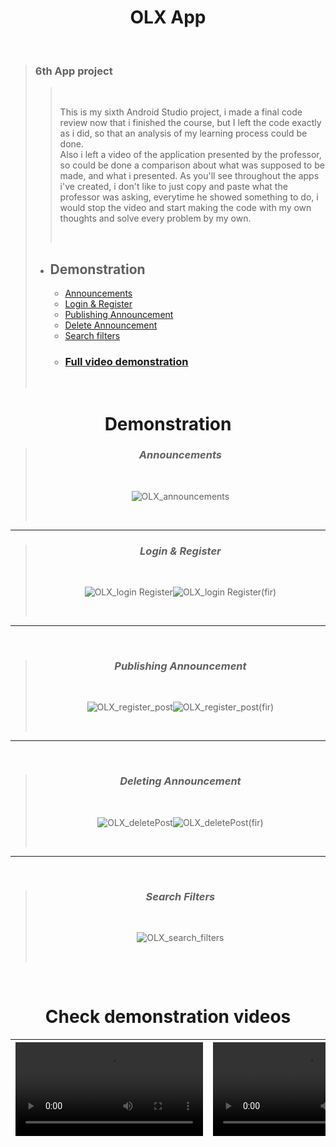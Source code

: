 # <div align="center"> OLX App </div>
<br />
  
> ### 6th App project
> 
>> <br />
>> 
>> This is my sixth Android Studio project, i made a final code review now that i finished the course, but I left the code exactly as i did, so that an analysis of my learning process could be done. <br> Also i left a video of the application presented by the professor, so could be done a comparison about what was supposed to be made, and what i presented. As you'll see throughout the apps i've created, i don't like to just copy and paste what the professor was asking, everytime he showed something to do, i would stop the video and start making the code with my own thoughts and solve every problem by my own. 
>> 
>> <br />
> 
> - ## Demonstration 
>   - [Announcements](https://github.com/shanxg/Clone_OLX#-announcements-)
>   - [Login & Register](https://github.com/shanxg/Clone_OLX#-login--register-)
>   - [Publishing Announcement](https://github.com/shanxg/Clone_OLX#-publishing-announcement-)
>   - [Delete Announcement](https://github.com/shanxg/Clone_OLX#-deleting-announcement-)
>   - [Search filters](https://github.com/shanxg/Clone_OLX#-search-filters-)
>   - ### [Full video demonstration](https://github.com/shanxg/Clone_OLX#check-demonstration-videos)
>   
>   <br>

 <div align="center"> 
  
  # Demonstration
  > ### <div align="center"> *Announcements* </div> 
  > <br> 
  >
  > ![OLX_announcements](https://user-images.githubusercontent.com/63316622/135891237-01178eab-6786-40b5-bf8a-a45672a73932.gif)
  >
  > <br>
  
  ----------------------------------
  
  
  > ### <div align="center"> *Login & Register* </div> 
  > <br> 
  >
  > ![OLX_login Register](https://user-images.githubusercontent.com/63316622/135895808-bffe73e8-7bdf-4122-9f72-a8c702df1294.gif)![OLX_login Register(fir)](https://user-images.githubusercontent.com/63316622/135891986-769d6e98-0dc9-4b64-a101-0a1bc0c151c7.gif)
  >
  > <br>
  
  --------------------------------
  
  <br />
  
  > ### <div align="center"> *Publishing Announcement* </div> 
  > <br> 
  >
  > ![OLX_register_post](https://user-images.githubusercontent.com/63316622/135895851-23ee3fba-9593-4a11-8b30-80eb29a194f9.gif)![OLX_register_post(fir)](https://user-images.githubusercontent.com/63316622/135892378-9e132b92-c64b-401c-8425-724e4b3e330a.gif)
  >
  > <br>
  ---------------------------------
  <br />
  
  > ### <div align="center"> *Deleting Announcement* </div> 
  > <br> 
  >
  > ![OLX_deletePost](https://user-images.githubusercontent.com/63316622/135892527-e16ec181-2bc4-4a61-b8a6-42a773dcd083.gif)![OLX_deletePost(fir)](https://user-images.githubusercontent.com/63316622/135892552-948bf9ca-3292-4127-8eef-9d60e3de37ef.gif)
  >
  > <br>
  ---------------------------------
  <br />
  
  > ### <div align="center"> *Search Filters* </div> 
  > <br> 
  >
  > ![OLX_search_filters](https://user-images.githubusercontent.com/63316622/135892773-ec7de6ac-25ce-4cf2-b13d-42f2a50f1022.gif)
  >
  >  <br>

</div>

<br />

<div  align="center">
  
# Check demonstration videos

<video src="https://user-images.githubusercontent.com/63316622/135899892-d885513c-c824-4417-86ba-60a5720f91b3.mp4"> </p> | <video src="">
:------: | :------:

</div>
